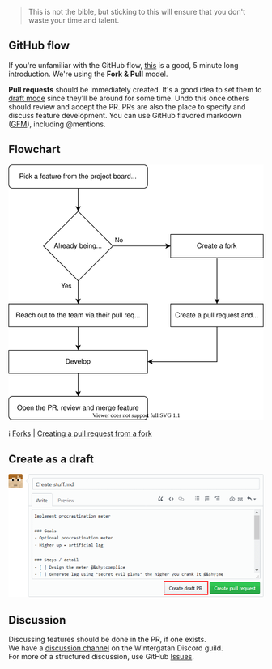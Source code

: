 > This is not the bible, but sticking to this will ensure that you don't waste your time and talent.

## GitHub flow
If you're unfamiliar with the GitHub flow, [this](https://guides.github.com/introduction/flow/) is a good, 5 minute long introduction. We're using the **Fork & Pull** model.

**Pull requests** should be immediately created. It's a good idea to set them to [draft mode](https://help.github.com/en/github/collaborating-with-issues-and-pull-requests/about-pull-requests#draft-pull-requests "draft mode") since they'll be around for some time. Undo this once others should review and accept the PR.
PRs are also the place to specify and discuss feature development. You can use GitHub flavored markdown ([GFM](https://guides.github.com/pdfs/markdown-cheatsheet-online.pdf)), including @&shy;mentions.

## Flowchart
![Flowchart SVG](https://raw.githubusercontent.com/wintergatan-community/virtual-mmx/master/images/flowchart.svg)

:information_source: [Forks](https://help.github.com/en/github/getting-started-with-github/fork-a-repo) | [Creating a pull request from a fork](https://help.github.com/en/github/collaborating-with-issues-and-pull-requests/creating-a-pull-request-from-a-fork)

## Create as a draft
![create pull request](https://raw.githubusercontent.com/wintergatan-community/virtual-mmx/master/images/create%20PR.gif)

## Discussion
Discussing features should be done in the PR, if one exists.  
We have a [discussion channel](https://discord.gg/rMK6DFT) on the Wintergatan Discord guild.  
For more of a structured discussion, use GitHub [Issues](https://github.com/wintergatan-community/virtual-mmx/issues).
